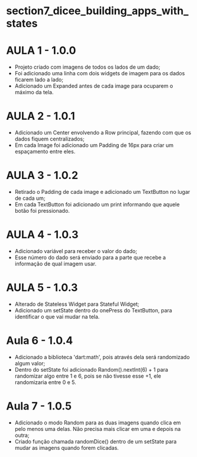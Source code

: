 # section7_dicee_building_apps_with_states

# AULA 1 - 1.0.0
- Projeto criado com imagens de todos os lados de um dado;
- Foi adicionado uma linha com dois widgets de imagem para os dados ficarem lado a lado;
- Adicionado um Expanded antes de cada image para ocuparem o máximo da tela.

# AULA 2 - 1.0.1
- Adicionado um Center envolvendo a Row principal, fazendo com que os dados fiquem centralizados;
- Em cada Image foi adicionado um Padding de 16px para criar um espaçamento entre eles.

# AULA 3 - 1.0.2
- Retirado o Padding de cada image e adicionado um TextButton no lugar de cada um;
- Em cada TextButton foi adicionado um print informando que aquele botão foi pressionado.

# AULA 4 - 1.0.3
- Adicionado variável para receber o valor do dado;
- Esse número do dado será enviado para a parte que recebe a informação de qual imagem usar.

# AULA 5 - 1.0.3
- Alterado de Stateless Widget para Stateful Widget;
- Adicionado um setState dentro do onePress do TextButton, para identificar o que vai mudar na tela.

# Aula 6 - 1.0.4
- Adicionado a biblioteca 'dart:math', pois através dela será randomizado algum valor;
- Dentro do setState foi adicionado Random().nextInt(6) + 1 para randomizar algo entre 1 e 6, pois se não tivesse esse +1, ele randomizaria entre 0 e 5.

# Aula 7 - 1.0.5
- Adicionado o modo Random para as duas imagens quando clica em pelo menos uma delas. Não precisa mais clicar em uma e depois na outra;
- Criado função chamada randomDice() dentro de um setState para mudar as imagens quando forem clicadas.